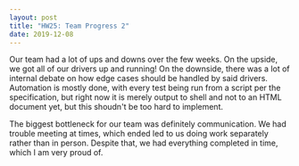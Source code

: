 ```yaml
---
layout: post
title: "HW25: Team Progress 2"
date: 2019-12-08
---
```


Our team had a lot of ups and downs over the few weeks. On the upside, we got all of our drivers up and running! On the downside, there was a lot of internal debate on how edge cases should be handled by said drivers. Automation is mostly done, with every test being run from a script per the specification, but right now it is merely output to shell and not to an HTML document yet, but this shoudn't be too hard to implement.

The biggest bottleneck for our team was definitely communication. We had trouble meeting at times, which ended led to us doing work separately rather than in person. Despite that, we had everything completed in time, which I am very proud of.